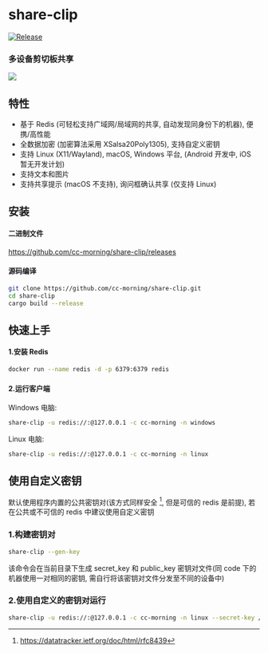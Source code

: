 share-clip
======
[![Release](https://github.com/cc-morning/share-clip/actions/workflows/release.yml/badge.svg?event=push)](https://github.com/cc-morning/share-clip/actions/workflows/release.yml)

### 多设备剪切板共享

<img src="share-clip.gif" />

特性
------
* 基于 Redis (可轻松支持广域网/局域网的共享, 自动发现同身份下的机器), 便携/高性能
* 全数据加密 (加密算法采用 XSalsa20Poly1305), 支持自定义密钥
* 支持 Linux (X11/Wayland), macOS, Windows 平台, (Android 开发中, iOS 暂无开发计划)
* 支持文本和图片
* 支持共享提示 (macOS 不支持), 询问框确认共享 (仅支持 Linux)

安装
------
#### 二进制文件
<https://github.com/cc-morning/share-clip/releases>

#### 源码编译
```bash
git clone https://github.com/cc-morning/share-clip.git
cd share-clip
cargo build --release
```

快速上手
------

#### 1.安装 Redis
```bash
docker run --name redis -d -p 6379:6379 redis
```
#### 2.运行客户端

Windows 电脑:

```bash
share-clip -u redis://:@127.0.0.1 -c cc-morning -n windows
```

Linux 电脑:

```bash
share-clip -u redis://:@127.0.0.1 -c cc-morning -n linux
```

使用自定义密钥
-----------

默认使用程序内置的公共密钥对(该方式同样安全 [^1], 但是可信的 redis 是前提), 若在公共或不可信的 redis 中建议使用自定义密钥

### 1.构建密钥对
```bash
share-clip --gen-key
```
该命令会在当前目录下生成 secret_key 和 public_key 密钥对文件(同 code 下的机器使用一对相同的密钥, 需自行将该密钥对文件分发至不同的设备中)

### 2.使用自定义的密钥对运行
```bash
share-clip -u redis://:@127.0.0.1 -c cc-morning -n linux --secret-key /xxx/xxx/secret_key --public-key /xxx/xxx/public_key
```


[^1]: https://datatracker.ietf.org/doc/html/rfc8439
